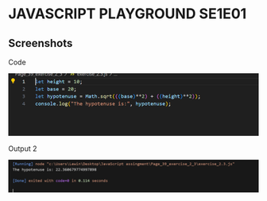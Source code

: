 # JAVASCRIPT PLAYGROUND SE1E01

## Screenshots

<p>Code</p>

![Code](screenshots/input.png)

<p>Output 2</p>

![Output](screenshots/output.png)